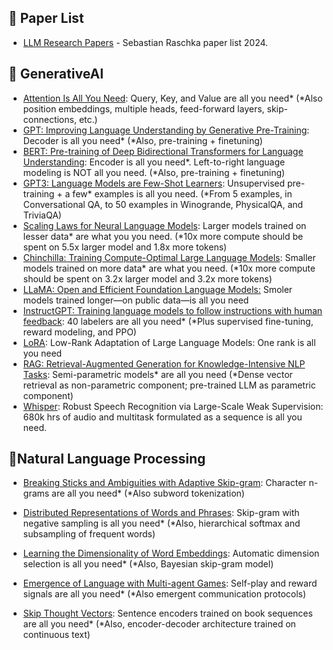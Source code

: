 ## 📑 Paper List
- [LLM Research Papers](https://magazine.sebastianraschka.com/p/llm-research-papers-the-2024-list) - Sebastian Raschka paper list 2024.


## 🤖 GenerativeAI

- [Attention Is All You Need](https://arxiv.org/abs/1706.03762): Query, Key, and Value are all you need* (*Also position embeddings, multiple heads, feed-forward layers, skip-connections, etc.)
- [GPT: Improving Language Understanding by Generative Pre-Training](https://cdn.openai.com/research-covers/language-unsupervised/language_understanding_paper.pdf): Decoder is all you need* (*Also, pre-training + finetuning)
- [BERT: Pre-training of Deep Bidirectional Transformers for Language Understanding](https://arxiv.org/abs/1810.04805): Encoder is all you need*. Left-to-right language modeling is NOT all you need. (*Also, pre-training + finetuning)
- [GPT3: Language Models are Few-Shot Learners](https://arxiv.org/abs/2005.14165): Unsupervised pre-training + a few* examples is all you need. (*From 5 examples, in Conversational QA, to 50 examples in Winogrande, PhysicalQA, and TriviaQA) 
- [Scaling Laws for Neural Language Models](https://arxiv.org/abs/2001.08361): Larger models trained on lesser data* are what you you need. (*10x more compute should be spent on 5.5x larger model and 1.8x more tokens)
- [Chinchilla: Training Compute-Optimal Large Language Models](https://arxiv.org/abs/2203.15556): Smaller models trained on more data* are what you need. (*10x more compute should be spent on 3.2x larger model and 3.2x more tokens)
- [LLaMA: Open and Efficient Foundation Language Models:](https://arxiv.org/abs/2302.13971) Smoler models trained longer—on public data—is all you need
- [InstructGPT: Training language models to follow instructions with human feedback](https://arxiv.org/abs/2203.02155): 40 labelers are all you need* (*Plus supervised fine-tuning, reward modeling, and PPO)
- [LoRA](https://arxiv.org/abs/2106.09685): Low-Rank Adaptation of Large Language Models: One rank is all you need
- [RAG: Retrieval-Augmented Generation for Knowledge-Intensive NLP Tasks](https://arxiv.org/abs/2005.11401): Semi-parametric models* are all you need (*Dense vector retrieval as non-parametric component; pre-trained LLM as parametric component)
- [Whisper](https://arxiv.org/abs/2212.04356): Robust Speech Recognition via Large-Scale Weak Supervision: 680k hrs of audio and multitask formulated as a sequence is all you need.

## 📝Natural Language Processing

- [Breaking Sticks and Ambiguities with Adaptive Skip-gram](https://arxiv.org/abs/1502.07257): Character n-grams are all you need* (*Also subword tokenization)

- [Distributed Representations of Words and Phrases](https://proceedings.neurips.cc/paper_files/paper/2013/file/9aa42b31882ec039965f3c4923ce901b-Paper.pdf): Skip-gram with negative sampling is all you need* (*Also, hierarchical softmax and subsampling of frequent words)

- [Learning the Dimensionality of Word Embeddings](https://arxiv.org/abs/1511.05392): Automatic dimension selection is all you need* (*Also, Bayesian skip-gram model)

- [Emergence of Language with Multi-agent Games](https://proceedings.neurips.cc/paper_files/paper/2017/file/70222949cc0db89ab32c9969754d4758-Paper.pdf): Self-play and reward signals are all you need* (*Also emergent communication protocols)

- [Skip Thought Vectors](https://arxiv.org/abs/1506.06726): Sentence encoders trained on book sequences are all you need* (*Also, encoder-decoder architecture trained on continuous text)
